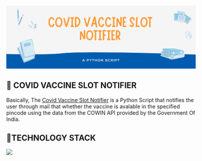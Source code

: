 <img src="IMG/banner.png" />

<h2> 💉 COVID VACCINE SLOT NOTIFIER </h2>
Basically, The <a href="https://github.com/Ajaiqmar/COVID-VACCINE-SLOT-NOTIFIER/">Covid Vaccine Slot Notifier</a> is a Python Script that notifies the user through mail that whether the vaccine is avalable in the specified pincode using the data from the COWIN API provided by the Government Of India.

<h2> 📱TECHNOLOGY STACK </h2>
<a href="https://developer.mozilla.org/en-US/docs/Learn/Getting_started_with_the_web/HTML_basics"><img src="https://img.shields.io/badge/Python-%20-brightgreen" /></a>
